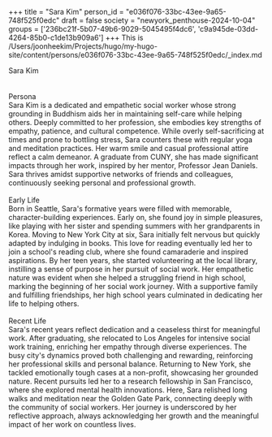 +++
title = "Sara Kim"
person_id = "e036f076-33bc-43ee-9a65-748f525f0edc"
draft = false
society = "newyork_penthouse-2024-10-04"
groups = ['236bc21f-5b07-49b6-9029-5045495f4dc6', 'c9a945de-03dd-4264-85b0-c1de13b909a6']
+++
This is /Users/joonheekim/Projects/hugo/my-hugo-site/content/persons/e036f076-33bc-43ee-9a65-748f525f0edc/_index.md

<div class="h1_right">Sara Kim</div><br>
<br>
<div class="h2">Persona</div><div class="plain">Sara Kim is a dedicated and empathetic social worker whose strong grounding in Buddhism aids her in maintaining self-care while helping others. Deeply committed to her profession, she embodies key strengths of empathy, patience, and cultural competence. While overly self-sacrificing at times and prone to bottling stress, Sara counters these with regular yoga and meditation practices. Her warm smile and casual professional attire reflect a calm demeanor. A graduate from CUNY, she has made significant impacts through her work, inspired by her mentor, Professor Jean Daniels. Sara thrives amidst supportive networks of friends and colleagues, continuously seeking personal and professional growth.</div><br>
<div class="h2">Early Life</div><div class="plain">Born in Seattle, Sara's formative years were filled with memorable, character-building experiences. Early on, she found joy in simple pleasures, like playing with her sister and spending summers with her grandparents in Korea. Moving to New York City at six, Sara initially felt nervous but quickly adapted by indulging in books. This love for reading eventually led her to join a school's reading club, where she found camaraderie and inspired aspirations. By her teen years, she started volunteering at the local library, instilling a sense of purpose in her pursuit of social work. Her empathetic nature was evident when she helped a struggling friend in high school, marking the beginning of her social work journey. With a supportive family and fulfilling friendships, her high school years culminated in dedicating her life to helping others.</div><br>
<div class="h2">Recent Life</div><div class="plain">Sara's recent years reflect dedication and a ceaseless thirst for meaningful work. After graduating, she relocated to Los Angeles for intensive social work training, enriching her empathy through diverse experiences. The busy city's dynamics proved both challenging and rewarding, reinforcing her professional skills and personal balance. Returning to New York, she tackled emotionally tough cases at a non-profit, showcasing her grounded nature. Recent pursuits led her to a research fellowship in San Francisco, where she explored mental health innovations. Here, Sara relished long walks and meditation near the Golden Gate Park, connecting deeply with the community of social workers. Her journey is underscored by her reflective approach, always acknowledging her growth and the meaningful impact of her work on countless lives.</div><br>
